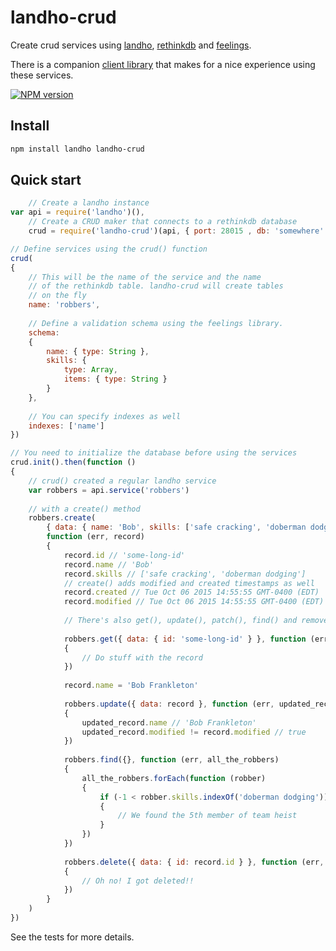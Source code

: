 # landho-crud

Create crud services using [landho](https://github.com/elishacook/landho), [rethinkdb](http://rethinkdb.com/) and [feelings](https://github.com/elishacook/feelings).

There is a companion [client library](https://github.com/elishacook/landho-crud-client) that makes for a nice experience using these services.

[![NPM version][1]][2]

## Install

```bash
npm install landho landho-crud
```

## Quick start

```js
    // Create a landho instance
var api = require('landho')(),
    // Create a CRUD maker that connects to a rethinkdb database
    crud = require('landho-crud')(api, { port: 28015 , db: 'somewhere' })

// Define services using the crud() function
crud(
{
    // This will be the name of the service and the name
    // of the rethinkdb table. landho-crud will create tables
    // on the fly
    name: 'robbers',
    
    // Define a validation schema using the feelings library.
    schema:
    {
        name: { type: String },
        skills: {
            type: Array,
            items: { type: String }
        }
    },
    
    // You can specify indexes as well
    indexes: ['name']
})

// You need to initialize the database before using the services
crud.init().then(function ()
{
    // crud() created a regular landho service
    var robbers = api.service('robbers')
    
    // with a create() method
    robbers.create(
        { data: { name: 'Bob', skills: ['safe cracking', 'doberman dodging'] } },
        function (err, record)
        {
            record.id // 'some-long-id'
            record.name // 'Bob'
            record.skills // ['safe cracking', 'doberman dodging']
            // create() adds modified and created timestamps as well
            record.created // Tue Oct 06 2015 14:55:55 GMT-0400 (EDT)
            record.modified // Tue Oct 06 2015 14:55:55 GMT-0400 (EDT)
            
            // There's also get(), update(), patch(), find() and remove() as you might expect.
            
            robbers.get({ data: { id: 'some-long-id' } }, function (err, record)
            {
                // Do stuff with the record
            })
            
            record.name = 'Bob Frankleton'
            
            robbers.update({ data: record }, function (err, updated_record)
            {
                updated_record.name // 'Bob Frankleton'
                updated_record.modified != record.modified // true
            })
            
            robbers.find({}, function (err, all_the_robbers)
            {
                all_the_robbers.forEach(function (robber)
                {
                    if (-1 < robber.skills.indexOf('doberman dodging'))
                    {
                        // We found the 5th member of team heist
                    }
                })
            })
            
            robbers.delete({ data: { id: record.id } }, function (err, deleted_record)
            {
                // Oh no! I got deleted!!
            })
        }
    )
})
```

See the tests for more details.

[1]: https://badge.fury.io/js/landho-crud.svg
[2]: https://badge.fury.io/js/landho-crud